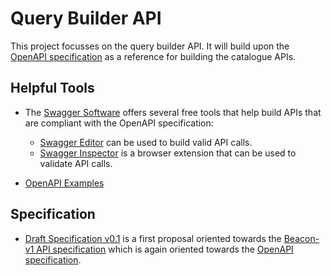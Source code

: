 # Query Builder API

This project focusses on the query builder API.
It will build upon the [OpenAPI specification](http://spec.openapis.org/oas/v3.0.3 "http://spec.openapis.org/oas/v3.0.3") as a reference for building the catalogue APIs.

## Helpful Tools

- The [Swagger Software](https://swagger.io "https://swagger.io") offers several free tools that help build APIs that are compliant with the OpenAPI specification:

  - [Swagger Editor](https://swagger.io/tools/swagger-editor/ "https://swagger.io/tools/swagger-editor/") can be used to build valid API calls.
  - [Swagger Inspector](https://inspector.swagger.io/builder "https://inspector.swagger.io/builder") is a browser extension that can be used to validate API calls.
  
- [OpenAPI Examples](https://github.com/OAI/OpenAPI-Specification/tree/master/examples "https://github.com/OAI/OpenAPI-Specification/tree/master/examples")

## Specification

- [Draft Specification v0.1](https://github.com/ejp-rd-vp/query_builder_api/edit/master/specification.yaml "https://github.com/ejp-rd-vp/query_builder_api/edit/master/specification.yaml") is a first proposal oriented towards the [Beacon-v1 API specification](https://github.com/ga4gh-beacon/specification/blob/master/beacon.md "https://github.com/ga4gh-beacon/specification/blob/master/beacon.md") which is again oriented towards the [OpenAPI specification](http://spec.openapis.org/oas/v3.0.3 "http://spec.openapis.org/oas/v3.0.3").
